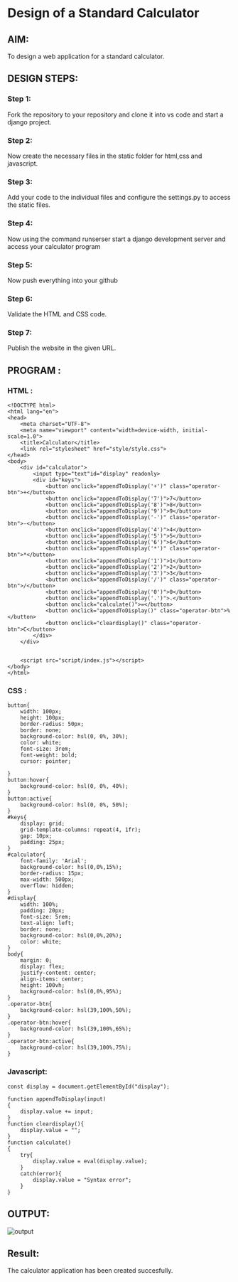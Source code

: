 # Design of a Standard Calculator

## AIM:

To design a web application for a standard calculator.

## DESIGN STEPS:

### Step 1:
Fork the repository to your repository and clone it into vs code and start a django project.

### Step 2:
Now create the necessary files in the static folder for html,css and javascript.

### Step 3:
Add your code to the individual files and configure the settings.py to access the static files.

### Step 4:
Now using the command runserser start a django development server and access your calculator program


### Step 5:
Now push everything into your github

### Step 6:
Validate the HTML and CSS code.

### Step 7:
Publish the website in the given URL.

## PROGRAM :
### HTML : 
```
<!DOCTYPE html>
<html lang="en">
<head>
    <meta charset="UTF-8">
    <meta name="viewport" content="width=device-width, initial-scale=1.0">
    <title>Calculator</title>
    <link rel="stylesheet" href="style/style.css">
</head>
<body>
    <div id="calculator">
        <input type="text"id="display" readonly>
        <div id="keys">
            <button onclick="appendToDisplay('+')" class="operator-btn">+</button>
            <button onclick="appendToDisplay('7')">7</button>
            <button onclick="appendToDisplay('8')">8</button>
            <button onclick="appendToDisplay('9')">9</button>
            <button onclick="appendToDisplay('-')" class="operator-btn">-</button>
            <button onclick="appendToDisplay('4')">4</button>
            <button onclick="appendToDisplay('5')">5</button>
            <button onclick="appendToDisplay('6')">6</button>
            <button onclick="appendToDisplay('*')" class="operator-btn">*</button>
            <button onclick="appendToDisplay('1')">1</button>
            <button onclick="appendToDisplay('2')">2</button>
            <button onclick="appendToDisplay('3')">3</button>
            <button onclick="appendToDisplay('/')" class="operator-btn">/</button>
            <button onclick="appendToDisplay('0')">0</button>
            <button onclick="appendToDisplay('.')">.</button>
            <button onclick="calculate()">=</button>
            <button onclick="appendToDisplay()" class="operator-btn">%</button>
            <button onclick="cleardisplay()" class="operator-btn">C</button>
        </div>
    </div>


    <script src="script/index.js"></script>
</body>
</html>

```

### CSS :
```
button{
    width: 100px;
    height: 100px;
    border-radius: 50px;
    border: none;
    background-color: hsl(0, 0%, 30%);
    color: white;
    font-size: 3rem;
    font-weight: bold;
    cursor: pointer;

}
button:hover{
    background-color: hsl(0, 0%, 40%);
}
button:active{
    background-color: hsl(0, 0%, 50%);
}
#keys{
    display: grid;
    grid-template-columns: repeat(4, 1fr);
    gap: 10px;
    padding: 25px;
}
#calculator{
    font-family: 'Arial';
    background-color: hsl(0,0%,15%);
    border-radius: 15px;
    max-width: 500px;
    overflow: hidden;
}
#display{
    width: 100%;
    padding: 20px;
    font-size: 5rem;
    text-align: left;
    border: none;
    background-color: hsl(0,0%,20%);
    color: white;
}
body{
    margin: 0;
    display: flex;
    justify-content: center;
    align-items: center;
    height: 100vh;
    background-color: hsl(0,0%,95%);
}
.operator-btn{
    background-color: hsl(39,100%,50%);
}
.operator-btn:hover{
    background-color: hsl(39,100%,65%);
}
.operator-btn:active{
    background-color: hsl(39,100%,75%);
}
```
### Javascript:
```
const display = document.getElementById("display");

function appendToDisplay(input)
{
    display.value += input;
}
function cleardisplay(){
    display.value = "";
}
function calculate()
{
    try{
        display.value = eval(display.value);
    }
    catch(error){
        display.value = "Syntax error";
    }
}

```


## OUTPUT:

![output](https://github.com/SUBBIAH1904/standard-calculator/assets/147473604/1ef19b36-7e0a-41e2-9e30-4d97eab2360e)


## Result:


The calculator application has been created succesfully.
